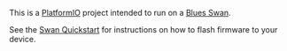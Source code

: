 This is a [PlatformIO](https://platformio.org/) project intended to run on a [Blues Swan](https://shop.blues.com/collections/swan/products/swan).

See the [Swan Quickstart](https://dev.blues.io/quickstart/swan-quickstart/) for instructions on how to flash firmware to your device.
